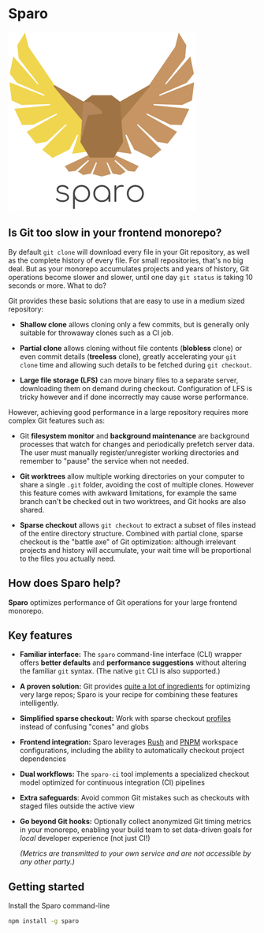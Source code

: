 # Sparo

<img width="380" src="../../common/assets/sparo-380.png" alt="Sparo" />

## Is Git too slow in your frontend monorepo?

By default `git clone` will download every file in your Git repository, as well as the complete history of every file. For small repositories, that's no big deal. But as your monorepo accumulates projects and years of history, Git operations become slower and slower, until one day `git status` is taking 10 seconds or more. What to do?

Git provides these basic solutions that are easy to use in a medium sized repository:

- **Shallow clone** allows cloning only a few commits, but is generally only suitable for throwaway clones such as a CI job.

- **Partial clone** allows cloning without file contents (**blobless** clone) or even commit details (**treeless** clone), greatly accelerating your `git clone` time and allowing such details to be fetched during `git checkout`.

- **Large file storage (LFS)** can move binary files to a separate server, downloading them on demand during checkout. Configuration of LFS is tricky however and if done incorrectly may cause worse performance.

However, achieving good performance in a large repository requires more complex Git features such as:

- Git **filesystem monitor** and **background maintenance** are background processes that watch for changes and periodically prefetch server data. The user must manually register/unregister working directories and remember to "pause" the service when not needed.

- **Git worktrees** allow multiple working directories on your computer to share a single `.git` folder, avoiding the cost of multiple clones. However this feature comes with awkward limitations, for example the same branch can't be checked out in two worktrees, and Git hooks are also shared.

- **Sparse checkout** allows `git checkout` to extract a subset of files instead of the entire directory structure. Combined with partial clone, sparse checkout is the "battle axe" of Git optimization: although irrelevant projects and history will accumulate, your wait time will be proportional to the files you actually need. 

## How does Sparo help?

<!-- Text below this line should stay in sync with the website index.md -->
<!-- ------------------------------------------------------------------ -->

**Sparo** optimizes performance of Git operations for your large frontend monorepo.

## Key features

- **Familiar interface:** The `sparo` command-line interface (CLI) wrapper offers **better defaults** and **performance suggestions** without altering the familiar `git` syntax. (The native `git` CLI is also supported.)
- **A proven solution:** Git provides [quite a lot of ingredients](./pages/guide/git_features.md) for optimizing very large repos; Sparo is your recipe for combining these features intelligently.
- **Simplified sparse checkout:** Work with sparse checkout [profiles](./pages/guide/sparo_profiles.md) instead of confusing "cones" and globs
- **Frontend integration:** Sparo leverages [Rush](https://rushjs.io/) and [PNPM](https://pnpm.io/) workspace configurations, including the ability to automatically checkout project dependencies
- **Dual workflows:** The `sparo-ci` tool implements a specialized checkout model optimized for continuous integration (CI) pipelines
- **Extra safeguards**: Avoid common Git mistakes such as checkouts with staged files outside the active view
- **Go beyond Git hooks:** Optionally collect anonymized Git timing metrics in your monorepo, enabling your build team to set data-driven goals for _local_ developer experience (not just CI!)

  _(Metrics are transmitted to your own service and are not accessible by any other party.)_

<!-- ------------------------------------------------------------------ -->
<!-- Text above this line should stay in sync with the website index.md -->

## Getting started

Install the Sparo command-line
```bash
npm install -g sparo
```

<!-- more to come later -->
